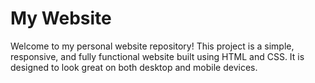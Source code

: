 
# My Website

Welcome to my personal website repository! This project is a simple, responsive, and fully functional website built using HTML and CSS. It is designed to look great on both desktop and mobile devices.
